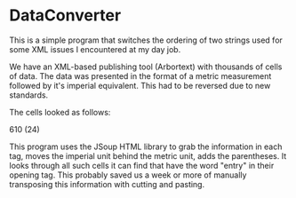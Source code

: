 # DataConverter
This is a simple program that switches the ordering of two strings used for some XML issues I encountered at my 
day job.

We have an XML-based publishing tool (Arbortext) with thousands of cells of data. The data was presented in the 
format of a metric measurement followed by it's imperial equivalent. This had to be reversed due to new standards.

The cells looked as follows:

<entry align="center" colname="COL2">610 (24)</entry>

This program uses the JSoup HTML library to grab the information in each tag, moves the imperial unit behind
the metric unit, adds the parentheses. It looks through all such cells it can find that have the word "entry"
in their opening tag. This probably saved us a week or more of manually transposing this information with 
cutting and pasting.
